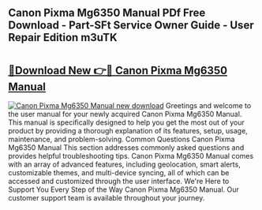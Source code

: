 ## Canon Pixma Mg6350 Manual PDf Free Download - Part-SFt Service Owner Guide - User Repair Edition m3uTK

# <h2><a href="http://cf14373.oget.top/?id=Canon+Pixma+Mg6350+Manual">🔗Download New 👉🔴 Canon Pixma Mg6350 Manual</a></h2>

[![Canon Pixma Mg6350 Manual new download](https://i.imgur.com/5g1atiW.png)](http://cf14373.oget.top/?id=Canon+Pixma+Mg6350+Manual)
Greetings and welcome to the user manual for your newly acquired Canon Pixma Mg6350 Manual. This manual is specifically designed to help you get the most out of your product by providing a thorough explanation of its features, setup, usage, maintenance, and problem-solving. Common Questions Canon Pixma Mg6350 Manual This section addresses commonly asked questions and provides helpful troubleshooting tips. Canon Pixma Mg6350 Manual comes with an array of advanced features, including geolocation, smart alerts, customizable themes, and multi-device syncing, all of which can be accessed and customized through the user interface. We're Here to Support You Every Step of the Way Canon Pixma Mg6350 Manual. Our customer support team is available throughout your journey.
